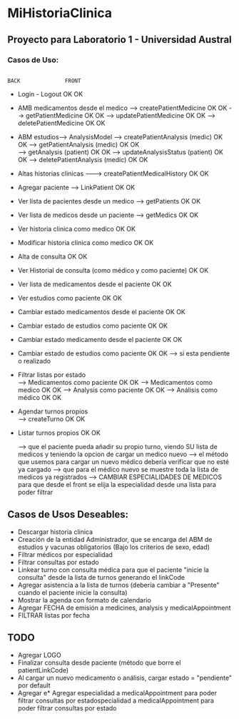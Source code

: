 # MiHistoriaClinica

## Proyecto para Laboratorio 1 - Universidad Austral


### Casos de Uso: 

                                                                        BACK              FRONT                                                        

  * Login - Logout						                    	        OK	                OK

  * AMB medicamentos desde el medico
        --> createPatientMedicine 					                    OK	                OK
        --> getPatientMedicine						                    OK              	OK
        --> updatePatientMedicine					                    OK                  OK
        --> deletePatientMedicine                                       OK                  OK
	
  * ABM estudios--> AnalysisModel
      --> createPatientAnalysis (medic)                                 OK                  OK
      --> getPatientAnalysis    (medic)                                 OK                  OK                
      --> getAnalysis           (patient)                               OK                  OK
      --> updateAnalysisStatus  (patient)                               OK                  OK
      --> deletePatientAnalysis (medic)                                 OK                  OK

  * Altas historias clinicas ---> createPatientMedicalHistory 	        OK 	                OK

  * Agregar paciente --> 	LinkPatient 				                OK 	                OK

  * Ver lista de pacientes desde un medico --> getPatients 		        OK  	            OK
  * Ver lista de medicos desde un paciente --> getMedics		        OK	                OK

  * Ver historia clinica como medico                                    OK                  OK
  * Modificar historia clinica como medico                              OK                  OK
  * Alta  de consulta 						                            OK	                OK
  * Ver Historial de consulta        (como médico y como paciente)      OK                  OK 

  * Ver lista de medicamentos desde el paciente 			            OK	                OK
  * Ver estudios como paciente                                          OK                  OK

  * Cambiar estado medicamentos desde el paciente 			            OK	                OK 
  * Cambiar estado de estudios como paciente                            OK                  OK 
  * Cambiar estado medicamento desde el paciente 			            OK	                OK 
  * Cambiar estado de estudios como paciente                            OK                  OK
    --> si esta pendiente o realizado                                                       

  * Filtrar listas por estado                                                             
  --> Medicamentos como paciente                                        OK                  OK
  --> Medicamentos como medico                                          OK                  OK
  --> Analysis como paciente                                            OK                  OK
  --> Análisis como médico                                              OK                  OK



  * Agendar turnos propios                                                                
  --> createTurno                                                       OK                  OK
  * Listar turnos propios                                               OK                  OK

    --> que el paciente pueda añadir su propio turno, viendo SU lista de medicos y teniendo la opcion de cargar un medico nuevo
    --> el método que usemos para cargar un nuevo médico debería verificar que no esté ya cargado
    --> que para el médico nuevo se muestre toda la lista de medicos ya registrados
    --> CAMBIAR ESPECIALIDADES DE MEDICOS para que desde el front se elija la especialidad desde una lista para poder filtrar

    



## Casos de Usos Deseables:
* Descargar historia clinica
* Creación de la entidad Administrador, que se encarga del ABM de estudios y vacunas obligatorios
(Bajo los criterios de sexo, edad) 
* Filtrar médicos por especialidad
* Filtrar consultas por estado
* Linkear turno con consulta médica para que el paciente "inicie la consulta" desde la lista de turnos generando el linkCode
* Agregar asistencia a la lista de turnos (debería cambiar a "Presente" cuando el paciente inicie la consulta)
* Mostrar la agenda con formato de calendario
* Agregar FECHA de emisión a medicines, analysis y medicalAppointment
* FILTRAR listas por fecha




## TODO
* Agregar LOGO
* Finalizar consulta desde paciente (método que borre el patientLinkCode)
* Al cargar un nuevo medicamento o análisis, cargar estado = "pendiente" por default
* Agregar e* Agregar especialidad a medicalAppointment para poder filtrar consultas por estadospecialidad a medicalAppointment para poder filtrar consultas por estado